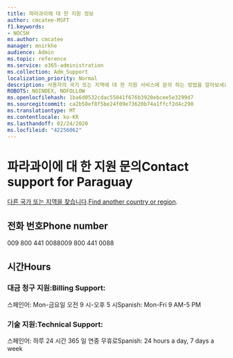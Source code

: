 ```yaml
---
title: 파라과이에 대 한 지원 정보
author: cmcatee-MSFT
f1.keywords:
- NOCSH
ms.author: cmcatee
manager: mnirkhe
audience: Admin
ms.topic: reference
ms.service: o365-administration
ms.collection: Adm_Support
localization_priority: Normal
description: 사용자의 국가 또는 지역에 대 한 지원 서비스에 문의 하는 방법을 알아보세요.
ROBOTS: NOINDEX, NOFOLLOW
ms.openlocfilehash: 1ba6d0532cdac55041f676b3920ebcee5e3299d7
ms.sourcegitcommit: ca2b58ef8f5be24f09e73620b74a1ffcf2d4c290
ms.translationtype: MT
ms.contentlocale: ko-KR
ms.lasthandoff: 02/24/2020
ms.locfileid: "42256062"
---
```

# <a name="contact-support-for-paraguay"></a><span data-ttu-id="b5233-103">파라과이에 대 한 지원 문의</span><span class="sxs-lookup"><span data-stu-id="b5233-103">Contact support for Paraguay</span></span>

<span data-ttu-id="b5233-104">[다른 국가 또는 지역을 찾습니다](../contact-support-for-business-products.md).</span><span class="sxs-lookup"><span data-stu-id="b5233-104">[Find another country or region](../contact-support-for-business-products.md).</span></span>

## <a name="phone-number"></a><span data-ttu-id="b5233-105">전화 번호</span><span class="sxs-lookup"><span data-stu-id="b5233-105">Phone number</span></span>
<span data-ttu-id="b5233-106">009 800 441 0088</span><span class="sxs-lookup"><span data-stu-id="b5233-106">009 800 441 0088</span></span>

## <a name="hours"></a><span data-ttu-id="b5233-107">시간</span><span class="sxs-lookup"><span data-stu-id="b5233-107">Hours</span></span>
### <a name="billing-support"></a><span data-ttu-id="b5233-108">대금 청구 지원:</span><span class="sxs-lookup"><span data-stu-id="b5233-108">Billing Support:</span></span>

<span data-ttu-id="b5233-109">스페인어: Mon-금요일 오전 9 시-오후 5 시</span><span class="sxs-lookup"><span data-stu-id="b5233-109">Spanish: Mon-Fri 9 AM-5 PM</span></span>

### <a name="technical-support"></a><span data-ttu-id="b5233-110">기술 지원:</span><span class="sxs-lookup"><span data-stu-id="b5233-110">Technical Support:</span></span>

<span data-ttu-id="b5233-111">스페인어: 하루 24 시간 365 일 연중 무휴로</span><span class="sxs-lookup"><span data-stu-id="b5233-111">Spanish: 24 hours a day, 7 days a week</span></span>